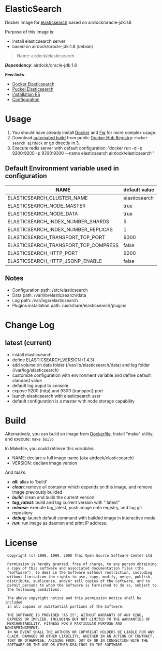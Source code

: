 # ElasticSearch

Docker Image for [elasticsearch](http://www.elasticsearch.com/) based on airdock/oracle-jdk:1.8


Purpose of this image is:

- install elasticsearch server
- based on airdock/oracle-jdk:1.8 (debian)

> Name: airdock/elasticsearch

***Dependency***: airdock/oracle-jdk:1.8

***Few links***:

- [Docker Elasticsearch](https://github.com/dockerfile/elasticsearch)
- [Puckel Elasticsearch](https://github.com/puckel/dockerfiles)
- [Installation ES](http://www.elasticsearch.org/guide/en/elasticsearch/reference/current/setup-repositories.html)
- [Configuration](http://elasticsearch.org/guide/en/elasticsearch/reference/current/setup-configuration.html)



# Usage

1. You should have already install [Docker](https://www.docker.com/) and [Fig](http://www.fig.sh/) for more complex usage.
2. Download [automated build](https://registry.hub.docker.com/u/airdock/) from public [Docker Hub Registry](https://registry.hub.docker.com/):
`docker search airdock` or go directly in 3.
3. Execute redis server with default configuration:
	'docker run -d -p 9200:9200 -p 9300:9300 --name elasticsearch airdock/elasticsearch '


## Default Environment variable used in configuration

| NAME                                 |  default value |
| ------------------------------------ | -------------- |
| ELASTICSEARCH_CLUSTER_NAME           | elasticsearch  |
| ELASTICSEARCH_NODE_MASTER            | true           |
| ELASTICSEARCH_NODE_DATA              | true           |
| ELASTICSEARCH_INDEX_NUMBER_SHARDS    | 5              |
| ELASTICSEARCH_INDEX_NUMBER_REPLICAS  | 1              |
| ELASTICSEARCH_TRANSPORT_TCP_PORT     | 9300           |
| ELASTICSEARCH_TRANSPORT_TCP_COMPRESS | false          |
| ELASTICSEARCH_HTTP_PORT              | 9200           |
| ELASTICSEARCH_HTTP_JSONP_ENABLE      | false          |


## Notes

- Configuration path: /etc/elasticsearch
- Data path: /var/lib/elasticsearch/data
- Log path: /var/logs/elasticsearch
- Plugins installation path: /usr/share/elasticsearch/plugins

# Change Log
 

## latest (current)

- install elasticsearch
- define ELASTICSEARCH_VERSION (1.4.3)
- add volume on data folder (/var/lib/elasticsearch/data) and log folder (/var/log/elasticsearch)
- customize configuration with environment variable and define default standard value 
- default log ouput to console
- expose 9200 (http) and 9300 (transport) port
- launch elasticsearch with elasticsearch user
- default configuration is a master with node storage capability

# Build

Alternatively, you can build an image from [Dockerfile](https://github.com/airdock-io/docker-elasticsearch).
Install "make" utility, and execute: `make build`

In Makefile, you could retrieve this *variables*:

- NAME: declare a full image name (aka airdock/elasticsearch)
- VERSION: declare image version

And *tasks*:

- ***all***: alias to 'build'
- ***clean***: remove all container which depends on this image, and remove image previously builded
- ***build***: clean and build the current version
- ***tag_latest***: build and tag current version with ":latest"
- ***release***: execute tag_latest, push image onto registry, and tag git repository
- ***debug***: launch default command with builded image in interactive mode
- ***run***: run image as daemon and print IP address.



# License

```
 Copyright (c) 1998, 1999, 2000 Thai Open Source Software Center Ltd

 Permission is hereby granted, free of charge, to any person obtaining
 a copy of this software and associated documentation files (the
 "Software"), to deal in the Software without restriction, including
 without limitation the rights to use, copy, modify, merge, publish,
 distribute, sublicense, and/or sell copies of the Software, and to
 permit persons to whom the Software is furnished to do so, subject to
 the following conditions:

 The above copyright notice and this permission notice shall be included
 in all copies or substantial portions of the Software.

 THE SOFTWARE IS PROVIDED "AS IS", WITHOUT WARRANTY OF ANY KIND,
 EXPRESS OR IMPLIED, INCLUDING BUT NOT LIMITED TO THE WARRANTIES OF
 MERCHANTABILITY, FITNESS FOR A PARTICULAR PURPOSE AND NONINFRINGEMENT.
 IN NO EVENT SHALL THE AUTHORS OR COPYRIGHT HOLDERS BE LIABLE FOR ANY
 CLAIM, DAMAGES OR OTHER LIABILITY, WHETHER IN AN ACTION OF CONTRACT,
 TORT OR OTHERWISE, ARISING FROM, OUT OF OR IN CONNECTION WITH THE
 SOFTWARE OR THE USE OR OTHER DEALINGS IN THE SOFTWARE.
```
